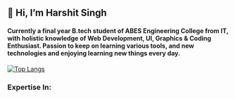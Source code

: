 ## 👋 Hi, I’m Harshit Singh

#### Currently a final year B.tech student of ABES Engineering College from IT, with holistic knowledge of Web Development, UI, Graphics & Coding Enthusiast. Passion to keep on learning various tools, and new technologies and enjoying learning new things every day.

<!-------Stats-------> 
 <p float = "left">
  
<!-- ![Harshit's Github Stats](https://github-readme-stats.vercel.app/api?username=harshit2490&show_icons=true) -->
[![Top Langs](https://github-readme-stats.vercel.app/api/top-langs/?username=harshit2490&layout=compact)](https://github.com/harshit2490/github-readme-stats)

</p>

### Expertise In:
<!--
<img src = 'https://i.pinimg.com/564x/2d/29/4d/2d294d0612a1a14776f872a7b07c05ec.jpg' alt='' width="40" height="40">&#160;&#160;
<br>

<ul>
<li/> C++, Python
<li/> HTML, CSS, JS, React.js
<li/> Firebase, Postman, MongoDB
<li/> Github, Linux
<li/> Android Studio (Basic)
<li/> Figma, Sketch
<li/> Illustartor, Photoshop
<li/> Filmora, After Effect
<li/> FL Studio, Synthesia(Piano)
</ul>
-->

<!------Contacts-------> 
<!-- 
### 📫 Reach Me ...
<p align = "left"> 
  <a href = "https://www.linkedin.com/in/harshit2490/"><img src = "https://upload.wikimedia.org/wikipedia/commons/thumb/c/ca/LinkedIn_logo_initials.png/640px-LinkedIn_logo_initials.png" width="4%"></a>&#160;&#160;
  <a href = "https://www.twitter.com/carinoharshit/"><img src = "https://help.twitter.com/content/dam/help-twitter/brand/logo.png" width = "5%"> </a>&#160;&#160;
  <a href = "https://www.instagram.com/carinoharshit/"><img src = "https://assets.stickpng.com/images/580b57fcd9996e24bc43c521.png" width = "4%"></a>&#160;&#160;
  <a href = "https://www.youtube.com/c/FLIXMIDI"><img src = "https://image.similarpng.com/very-thumbnail/2020/07/Youtube-logo-with--new-style-on-transparent-background-PNG.png" width = "5%"> </a>&#160;&#160;
</p>
-->
